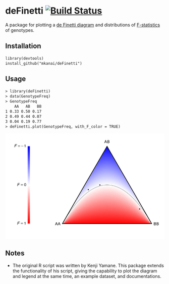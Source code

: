 # deFinetti [![Build Status](https://travis-ci.org/mkanai/deFinetti.svg?branch=master)](https://travis-ci.org/mkanai/deFinetti)
A package for plotting a [de Finetti diagram](http://en.wikipedia.org/wiki/De_Finetti_diagram) and distributions of [F-statistics](http://en.wikipedia.org/wiki/F-statistics) of genotypes.

## Installation
```{r}
library(devtools)
install_github("mkanai/deFinetti")
```

## Usage
```{r}
> library(deFinetti)
> data(GenotypeFreq)
> GenotypeFreq
    AA   AB   BB
1 0.33 0.50 0.17
2 0.49 0.44 0.07
3 0.04 0.19 0.77
> deFinetti.plot(GenotypeFreq, with_F_color = TRUE)
```

![example.png](assets/example.png)

## Notes
* The original R script was written by Kenji Yamane. This package extends the functionality of his script, giving the capability to plot the diagram and legend at the same time, an example dataset, and documentations.

